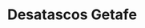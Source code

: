 ---
image1: '/assets/img/desatascos/getafe/desatascos-getafe1.jpg'
image2: '/assets/img/desatascos/getafe/desatascos-getafe2.jpg'
image3:
image4:

bannerTitle: Desatascos Getafe
bannerRuta: Getafe

titleSEO: "Desatascos en Getafe: servicios de calidad y eficacia 🛠️ Desatascos Pociten"
descriptionMeta: En Desatascos Pociten, somos expertos en desatascos Getafe, brindando servicios profesionales y eficientes para resolver cualquier problema de atasco en tuberías y alcantarillas. ¡Contáctanos ya!

title: Desatascos Getafe
intro: Si estás en Getafe y tienes un problema de atasco en tus tuberías o desagües, no dudes en contactarnos. En Pociten ofrecemos servicios de desatascos en Getafe para solucionar cualquier problema de obstrucción en tus tuberías. Aquí te mostramos cómo podemos ayudarte

title2: 
text2: ""

_html: "
<h2>¿Qué es un servicio de Desatascos Getafe?</h2>
<p>Un servicio de desatascos Getafe es un servicio de fontanería que se enfoca en resolver problemas de obstrucción en las tuberías y desagües de tu hogar o negocio. Este servicio puede ayudarte a solucionar problemas como:</p>
<p>➡️Atascos en lavabos, duchas, inodoros, o bañeras</p>
<br>
<p>➡️Malos olores en el baño o cocina</p>
<br>
<p>➡️Problemas de drenaje</p>
<br>
<p>➡️Goteras en la tubería</p>
<br>
<p>➡️Filtraciones de agua</p>
<br>

<h2>¿Cómo puede ayudarte Pociten con tus problemas de Desatascos Getafe?</h2>

<p>En Pociten ofrecemos servicios de desatascos en Getafe que son rápidos y eficientes. Con nuestro equipo de fontaneros expertos y nuestras herramientas de última generación, podemos solucionar cualquier problema de obstrucción en tus tuberías y desagües en poco tiempo. Nuestros servicios incluyen:</p>

<p>➡️Inspección de tuberías con cámaras de alta definición para detectar el origen del problema.</p>
<br>
<p>➡️Desatascos con herramientas de última generación para solucionar el problema de raíz.</p>
<br>
<p>➡️Limpieza de tuberías para evitar futuros problemas de obstrucción.</p>
<br>
<p>➡️Asesoramiento sobre cómo mantener tus tuberías y desagües en buen estado.</p>
<br>



<h2>Fontaneros Getafe</h2>
<p>En Pociten ofrecemos servicios de fontanería en Getafe para solucionar cualquier problema que puedas tener en tus tuberías, grifos, baños, cocinas, entre otros. Aquí te mostramos cómo podemos ayudarte con nuestros servicios de fontanería en Getafe:</p>
<br>
<h3>¿Cómo puede ayudarte Pociten con tus problemas de Fontanería en Getafe?</h3>
<p>En Pociten contamos con un equipo de fontaneros expertos y altamente capacitados para solucionar cualquier problema que puedas tener en tus tuberías, grifos, baños, cocinas, entre otros. Nos enfocamos en ofrecer servicios rápidos y eficientes para minimizar cualquier inconveniente que puedas tener en tu hogar o negocio. Nuestros servicios de fontanería en Getafe incluyen:</p>
<p>➡️Instalación de grifos, inodoros, duchas, bañeras, lavabos y cualquier otro accesorio de fontanería que necesites.</p>
<br>
<p>➡️Reparación de fugas de agua en tuberías, grifos y accesorios.</p>
<br>
<p>➡️Sustitución de tuberías de agua y desagüe dañadas o rotas.</p>
<br>
<p>➡️Asesoramiento sobre cómo mantener tus tuberías y accesorios de fontanería en buen estado.</p>

<h2>Poceros Getafe</h2>
<p>En Pociten también ofrecemos servicios de pocería en Getafe para solucionar cualquier problema que puedas tener en tus alcantarillas, fosas sépticas o pozos negros. Aquí te mostramos cómo podemos ayudarte con nuestros servicios de pocería en Getafe:</p>
<h3>¿Qué ofrece un servicio de Poceros Getafe?</h3>
<p>Un servicio de pocería Getafe es un servicio de alcantarillado que se enfoca en resolver cualquier problema que puedas tener en tus alcantarillas, fosas sépticas o pozos negros. Este servicio puede ayudarte a solucionar problemas como:</p>

<p>➡️Atascos en las alcantarillas</p>
<br>
<p>➡️Problemas de mal olor en tu hogar o negocio</p>
<br>
<p>➡️Problemas de drenaje en las fosas sépticas o pozos negros</p>
<br>
<p>➡️Problemas de filtración de agua en las tuberías de alcantarillado</p>
<br>


<h2>¿Cómo puede ayudarte Pociten?</h2>
<p>En Pociten ofrecemos servicios de pocería en Getafe que son rápidos y eficientes. Contamos con un equipo de poceros expertos y nuestras herramientas de última generación para solucionar cualquier problema en tus alcantarillas, fosas sépticas o pozos negros. Nuestros servicios de pocería en Getafe incluyen:</p>
<p></p>


<ul>
		<li>➡️Limpieza y desatascos de las alcantarillas</li>
        <br>
		<li>➡️Inspección de las tuberías de alcantarillado con cámaras de alta definición para detectar el origen del problema.</li>
        <br>
		<li>➡️Vaciado y limpieza de fosas sépticas y pozos negros.</li>
        <br>
		<li>➡️Asesoramiento sobre cómo mantener tus alcantarillas, fosas sépticas y pozos negros en buen estado.</li>
        <br>
   

   
        <p>En Pociten ofrecemos servicios de Desatascos en Getafe, Fontaneros en Getafe, y Poceros en Getafe. Estamos aquí para ayudarte con cualquier problema que puedas tener en tus tuberías, grifos, baños, cocinas, alcantarillas, fosas sépticas o pozos negros. Ofrecemos servicios rápidos y eficientes para minimizar cualquier inconveniente que puedas tener en tu hogar o negocio</p>
        
        
	    
"
titleConclusion: 
conclusion: Recuerda, si necesitas servicios de Desatascos Getafe, Fontaneros Getafe, y Poceros Getafe, ¡contacta con Pociten! Te aseguramos que recibirás un servicio de alta calidad y satisfacción garantizada.



titleFaqs: Preguntas Frecuentes

faq:  faq
faq1: ¿Cuáles son los horarios de atención de Pociten?
answer1: En Pociten estamos disponibles las 24 horas del día, los 7 días de la semana. Nos enfocamos en ofrecer un servicio de fontanería y alcantarillado rápido y eficiente para minimizar cualquier inconveniente que puedas tener en tu hogar o negocio.

faq2: ¿Cuánto cuesta un servicio de fontanería o desatasco en Getafe?
answer2: El precio de un servicio de fontanería o alcantarillado en Getafe depende del tipo de servicio que necesites y del alcance del problema. En Pociten, ofrecemos presupuestos personalizados para cada cliente. Contacta con nosotros para obtener más información sobre nuestros precios.

faq3: ¿Qué hago si tengo un problema de fontanería o alcantarillado en la noche o durante el fin de semana?
answer3: En Pociten, estamos disponibles las 24 horas del día, los 7 días de la semana, para solucionar cualquier problema de fontanería o alcantarillado que puedas tener. No dudes en contactarnos en cualquier momento, incluso en la noche o durante el fin de semana.


---